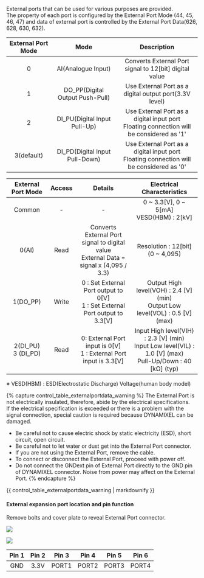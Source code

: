 External ports that can be used for various purposes are provided.  
The property of each port is configured by the External Port Mode (44, 45, 46, 47) and data of external port is controlled by the External Port Data(626, 628, 630, 632).

|External Port Mode|Mode|Description|
| :---: | :---: | :---: |
|0|AI(Analogue Input)|Converts External Port signal to 12[bit] digital value|
|1|DO_PP(Digital Output Push-Pull)|Use External Port as a digital output port(3.3V level)|
|2|DI_PU(Digital Input Pull-Up)|Use External Port as a digital input port<br />Floating connection will be considered as '1'|
|3(default)|DI_PD(Digital Input Pull-Down)|Use External Port as a digital input port<br />Floating connection will be considered as '0'|

|External Port Mode|Access|Details|Electrical Characteristics|
| :---: | :---: | :---: | :---: |
|Common|-|-|0 ~ 3.3[V], 0 ~ 5[mA]<br />VESD(HBM) : 2[kV]|
|0(AI)|Read|Converts External Port signal to digital value<br />External Data = signal x (4,095 / 3.3)|Resolution : 12[bit] (0 ~ 4,095)|
|1(DO_PP)|Write|0 : Set External Port output to 0[V]<br />1 : Set External Port output to 3.3[V]|Output High level(VOH) : 2.4 [V] (min)<br />Output Low level(VOL) : 0.5 [V] (max)|
|2(DI_PU)<br />3 (DI_PD)|Read|0: External Port input is 0[V]<br />1 : External Port input is 3.3[V]|Input High level(VIH) : 2.3 [V] (min)<br />Input Low level(VIL) : 1.0 [V] (max)<br />Pull-Up/Down : 40 [kΩ] (typ)|

※ VESD(HBM) : ESD(Electrostatic Discharge) Voltage(human body model)

{% capture control_table_externalportdata_warning %}
The External Port is not electrically insulated, therefore, abide by the electrical specifications.  
If the electrical specification is exceeded or there is a problem with the signal connection, special caution is required because DYNAMIXEL can be damaged.  
- Be careful not to cause electric shock by static electricity (ESD), short circuit, open circuit.
- Be careful not to let water or dust get into the External Port connector.
- If you are not using the External Port, remove the cable.
- To connect or disconnect the External Port, proceed with power off.
- Do not connect the GNDext pin of External Port directly to the GND pin of DYNAMIXEL connector. Noise from power may affect on the External Port.
{% endcapture %}

<div class="notice--warning">{{ control_table_externalportdata_warning | markdownify }}</div>

#### External expansion port location and pin function
Remove bolts and cover plate to reveal External Port connector.

![](/assets/images/dxl/pro/pro_external_port.png)

![](/assets/images/dxl/pro_plus/external_port_pinout.png)

|Pin 1|Pin 2|Pin 3|Pin 4|Pin 5|Pin 6|
| :---: | :---: | :---: | :---: | :---: | :---: |
|GND|3.3V|PORT1|PORT2|PORT3|PORT4|
